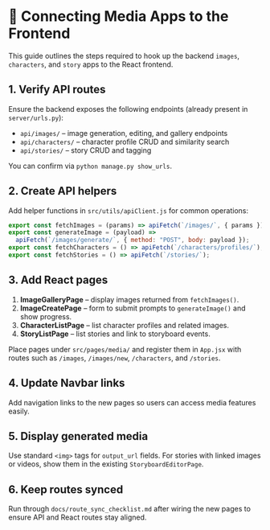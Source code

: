 # 📸 Connecting Media Apps to the Frontend

This guide outlines the steps required to hook up the backend `images`, `characters`, and `story` apps to the React frontend.

## 1. Verify API routes

Ensure the backend exposes the following endpoints (already present in `server/urls.py`):

- `api/images/` – image generation, editing, and gallery endpoints
- `api/characters/` – character profile CRUD and similarity search
- `api/stories/` – story CRUD and tagging

You can confirm via `python manage.py show_urls`.

## 2. Create API helpers

Add helper functions in `src/utils/apiClient.js` for common operations:

```javascript
export const fetchImages = (params) => apiFetch(`/images/`, { params });
export const generateImage = (payload) =>
  apiFetch(`/images/generate/`, { method: "POST", body: payload });
export const fetchCharacters = () => apiFetch(`/characters/profiles/`);
export const fetchStories = () => apiFetch(`/stories/`);
```

## 3. Add React pages

1. **ImageGalleryPage** – display images returned from `fetchImages()`.
2. **ImageCreatePage** – form to submit prompts to `generateImage()` and show progress.
3. **CharacterListPage** – list character profiles and related images.
4. **StoryListPage** – list stories and link to storyboard events.

Place pages under `src/pages/media/` and register them in `App.jsx` with routes such as `/images`, `/images/new`, `/characters`, and `/stories`.

## 4. Update Navbar links

Add navigation links to the new pages so users can access media features easily.

## 5. Display generated media

Use standard `<img>` tags for `output_url` fields. For stories with linked images or videos, show them in the existing `StoryboardEditorPage`.

## 6. Keep routes synced

Run through `docs/route_sync_checklist.md` after wiring the new pages to ensure API and React routes stay aligned.

